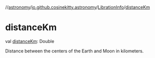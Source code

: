 //[astronomy](../../../index.md)/[io.github.cosinekitty.astronomy](../index.md)/[LibrationInfo](index.md)/[distanceKm](distance-km.md)

# distanceKm

val [distanceKm](distance-km.md): Double

Distance between the centers of the Earth and Moon in kilometers.
